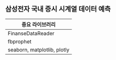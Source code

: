 ## 삼성전자 국내 증시 시계열 데이터 예측
|중요 라이브러리|
|--|
|FinanseDataReader|국내 증시 데이터 수집|
|fbprophet|시계열 데이터 예측|
|seaborn, matplotlib, plotly|데이터 시각화|
